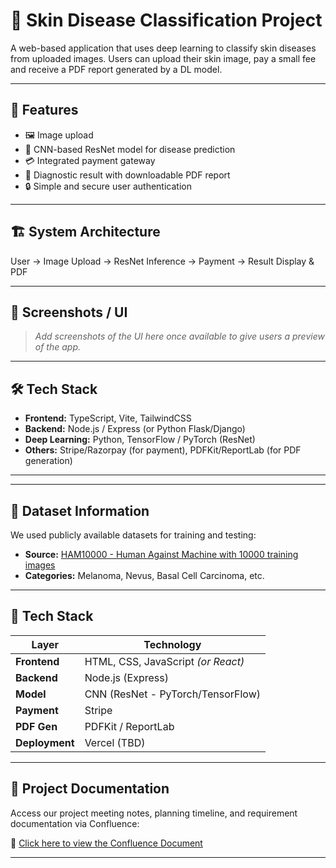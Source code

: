 # 🧬 Skin Disease Classification Project

A web-based application that uses deep learning to classify skin diseases from uploaded images. Users can upload their skin image, pay a small fee and receive a PDF report generated by a DL model.

---

## 🚀 Features

- 🖼️ Image upload
- 🧠 CNN-based ResNet model for disease prediction
- 💳 Integrated payment gateway
- 📄 Diagnostic result with downloadable PDF report
- 🔒 Simple and secure user authentication

---

## 🏗️ System Architecture

User → Image Upload → ResNet Inference → Payment → Result Display & PDF

---

## 📸 Screenshots / UI 

> *Add screenshots of the UI here once available to give users a preview of the app.*

---

## 🛠️ Tech Stack

- **Frontend:** TypeScript, Vite, TailwindCSS
- **Backend:** Node.js / Express (or Python Flask/Django)
- **Deep Learning:** Python, TensorFlow / PyTorch (ResNet)
- **Others:** Stripe/Razorpay (for payment), PDFKit/ReportLab (for PDF generation)

---

---

## 🧾 Dataset Information

We used publicly available datasets for training and testing:

- **Source:** [HAM10000 - Human Against Machine with 10000 training images](https://www.kaggle.com/datasets/kmader/skin-cancer-mnist-ham10000)
- **Categories:** Melanoma, Nevus, Basal Cell Carcinoma, etc.

---

## 🧰 Tech Stack

| Layer        | Technology                     |
|--------------|--------------------------------|
| **Frontend** | HTML, CSS, JavaScript *(or React)* |
| **Backend**  | Node.js (Express) |
| **Model**    | CNN (ResNet - PyTorch/TensorFlow) |
| **Payment**  | Stripe               |
| **PDF Gen**  | PDFKit / ReportLab             |
| **Deployment** | Vercel (TBD) |

---

## 📒 Project Documentation

Access our project meeting notes, planning timeline, and requirement documentation via Confluence:

🔗 [Click here to view the Confluence Document](https://burhanahmed60090-1725033450871.atlassian.net/wiki/spaces/~609ffbeedafdf00068475405/pages/4161552/SRS+Report+Meeting+notes)

---


